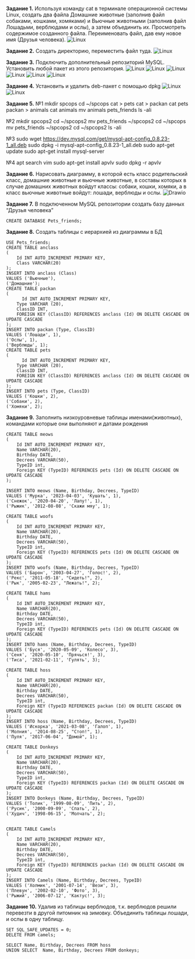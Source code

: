 **Задание 1.**
Используя команду cat в терминале операционной системы Linux, создать
два файла Домашние животные (заполнив файл собаками, кошками,
хомяками) и Вьючные животными (заполнив файл Лошадьми, верблюдами и
ослы), а затем объединить их. Просмотреть содержимое созданного файла.
Переименовать файл, дав ему новое имя (Друзья человека).
<image src="/screens/screen1.jpg" alt="Linux">

**Задание 2.**
Создать директорию, переместить файл туда.
<image src="/screens/screen2.jpg" alt="Linux">

**Задание 3.**
Подключить дополнительный репозиторий MySQL. Установить любой пакет
из этого репозитория.
<image src="/screens/screen3.jpg" alt="Linux">
<image src="/screens/screen3_1.jpg" alt="Linux">
<image src="/screens/screen3_2.jpg" alt="Linux">
<image src="/screens/screen3_3.jpg" alt="Linux">
<image src="/screens/screen3_4.jpg" alt="Linux">
<image src="/screens/screen3_5.jpg" alt="Linux">

**Задание 4.**
Установить и удалить deb-пакет с помощью dpkg
<image src="/screens/screen4.jpg" alt="Linux">
<image src="/screens/screen4_1.jpg" alt="Linux">

**Задание 5.**
№1
mkdir spcops
cd ~/spcops
cat > pets
cat > packan
cat pets packan > animals
cat animals
mv animals pets_friends
ls -ali

№2
mkdir spcops2
cd ~/spcops2
mv pets_friends ~/spcops2
cd ~/spcops
mv pets_friends ~/spcops2
cd ~/spcops2
ls -ali

№3
sudo wget https://dev.mysql.com/get/mysql-apt-config_0.8.23-1_all.deb
sudo dpkg -i mysql-apt-config_0.8.23-1_all.deb
sudo apt-get update
sudo apt-get install mysql-server

№4
apt search vim
sudo apt-get install apvlv
sudo dpkg -r apvlv

**Задание 6.**
Нарисовать диаграмму, в которой есть класс родительский класс, домашние
животные и вьючные животные, в составы которых в случае домашних
животных войдут классы: собаки, кошки, хомяки, а в класс вьючные животные
войдут: лошади, верблюды и ослы.
<image src="/exc6.png" alt="Drawio">

**Задание 7.**
В подключенном MySQL репозитории создать базу данных “Друзья
человека”

`CREATE DATABASE Pets_friends;`

**Задание 8.**
Создать таблицы с иерархией из диаграммы в БД

```
USE Pets_friends;
CREATE TABLE anclass
(
	Id INT AUTO_INCREMENT PRIMARY KEY, 
	Class VARCHAR(20)
);
INSERT INTO anclass (Class)
VALUES ('Вьючные'),
('Домашние');  
CREATE TABLE packan
(
	  Id INT AUTO_INCREMENT PRIMARY KEY,
    Type VARCHAR (20),
    ClassID INT,
    FOREIGN KEY (ClassID) REFERENCES anclass (Id) ON DELETE CASCADE ON UPDATE CASCADE
);
INSERT INTO packan (Type, ClassID)
VALUES ('Лошади', 1),
('Ослы', 1),  
('Верблюды', 1);  
CREATE TABLE pets
(
	  Id INT AUTO_INCREMENT PRIMARY KEY,
    Type VARCHAR (20),
    ClassID INT,
    FOREIGN KEY (ClassID) REFERENCES anclass (Id) ON DELETE CASCADE ON UPDATE CASCADE
);
INSERT INTO pets (Type, ClassID)
VALUES ('Кошки', 2),
('Собаки', 2),  
('Хомяки', 2);
```

**Задание 9.**
Заполнить низкоуровневые таблицы именами(животных), командами
которые они выполняют и датами рождения

```
CREATE TABLE meows 
(       
    Id INT AUTO_INCREMENT PRIMARY KEY, 
    Name VARCHAR(20), 
    Birthday DATE,
    Decrees VARCHAR(50),
    TypeID int,
    Foreign KEY (TypeID) REFERENCES pets (Id) ON DELETE CASCADE ON UPDATE CASCADE
);

INSERT INTO meows (Name, Birthday, Decrees, TypeID)
VALUES ('Мурка', '2023-04-03', 'Кушать', 1),
('Снежок', '2020-04-20', 'Лапу!', 1),  
('Рыжик', '2012-08-08', 'Скажи мяу', 1); 

CREATE TABLE woofs 
(       
    Id INT AUTO_INCREMENT PRIMARY KEY, 
    Name VARCHAR(20), 
    Birthday DATE,
    Decrees VARCHAR(50),
    TypeID int,
    Foreign KEY (TypeID) REFERENCES pets (Id) ON DELETE CASCADE ON UPDATE CASCADE
);
INSERT INTO woofs (Name, Birthday, Decrees, TypeID)
VALUES ('Барон', '2003-04-27', 'Голос!', 2),
('Рекс', '2011-05-18', "Сидеть!", 2),  
('Рык', '2005-02-23', "Лежать!", 2);

CREATE TABLE hams
(       
    Id INT AUTO_INCREMENT PRIMARY KEY, 
    Name VARCHAR(20), 
    Birthday DATE,
    Decrees VARCHAR(50),
    TypeID int,
    Foreign KEY (TypeID) REFERENCES pets (Id) ON DELETE CASCADE ON UPDATE CASCADE
);
INSERT INTO hams (Name, Birthday, Decrees, TypeID)
VALUES ('Буся', '2020-05-09', 'Колесо', 3),
('Сеня', '2020-05-10', 'Прячься!', 3),  
('Тиса', '2021-02-11', 'Гулять', 3); 

CREATE TABLE hoss
(       
    Id INT AUTO_INCREMENT PRIMARY KEY, 
    Name VARCHAR(20), 
    Birthday DATE,
    Decrees VARCHAR(50),
    TypeID int,
    Foreign KEY (TypeID REFERENCES packan (Id) ON DELETE CASCADE ON UPDATE CASCADE
);
INSERT INTO hoss (Name, Birthday, Decrees, TypeID)
VALUES ('Искорка', '2021-03-08', 'Галоп', 1),
('Молния', '2014-08-25', "Стоп!", 1),  
('Пуля', '2017-06-04', "Домой", 1);

CREATE TABLE Donkeys
(       
    Id INT AUTO_INCREMENT PRIMARY KEY, 
    Name VARCHAR(20), 
    Birthday DATE,
    Decrees VARCHAR(50),
    TypeID int,
    Foreign KEY (TypeID) REFERENCES packan (Id) ON DELETE CASCADE ON UPDATE CASCADE
);
INSERT INTO Donkeys (Name, Birthday, Decrees, TypeID)
VALUES ('Толик', '1999-08-09', 'Пить', 2),
('Русик', '2000-09-09', 'Спать', 2),  
('Худич', '1998-06-15', 'Молчать', 2);


CREATE TABLE Camels 
(       
    Id INT AUTO_INCREMENT PRIMARY KEY, 
    Name VARCHAR(20), 
    Birthday DATE,
    Decrees VARCHAR(50),
    TypeID int,
    Foreign KEY (TypeID) REFERENCES packan (Id) ON DELETE CASCADE ON UPDATE CASCADE
);
INSERT INTO Camels (Name, Birthday, Decrees, TypeID)
VALUES ('Холмик', '2001-07-14', 'Вези', 3),
('Плевун', '2002-02-10', 'Фото', 3),  
('Рыжий', '2006-07-12', 'Кактус!', 3);
```

**Задание 10.**
Удалив из таблицы верблюдов, т.к. верблюдов решили перевезти в другой
питомник на зимовку. Объединить таблицы лошади, и ослы в одну таблицу.

```
SET SQL_SAFE_UPDATES = 0;
DELETE FROM camels;

SELECT Name, Birthday, Decrees FROM hoss
UNION SELECT  Name, Birthday, Decrees FROM donkeys;
```
